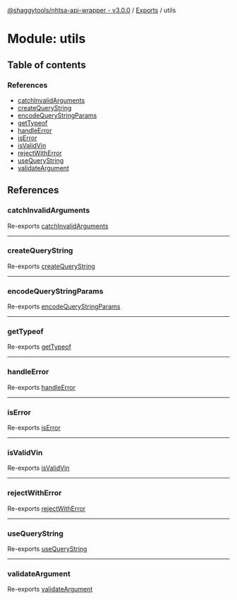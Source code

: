 [@shaggytools/nhtsa-api-wrapper - v3.0.0](../index.md) / [Exports](../modules.md) / utils

# Module: utils

## Table of contents

### References

- [catchInvalidArguments](utils.md#catchinvalidarguments)
- [createQueryString](utils.md#createquerystring)
- [encodeQueryStringParams](utils.md#encodequerystringparams)
- [getTypeof](utils.md#gettypeof)
- [handleError](utils.md#handleerror)
- [isError](utils.md#iserror)
- [isValidVin](utils.md#isvalidvin)
- [rejectWithError](utils.md#rejectwitherror)
- [useQueryString](utils.md#usequerystring)
- [validateArgument](utils.md#validateargument)

## References

### catchInvalidArguments

Re-exports [catchInvalidArguments](utils_argHandler.md#catchinvalidarguments)

___

### createQueryString

Re-exports [createQueryString](utils_queryString.md#createquerystring)

___

### encodeQueryStringParams

Re-exports [encodeQueryStringParams](utils_queryString.md#encodequerystringparams)

___

### getTypeof

Re-exports [getTypeof](utils_getTypeof.md#gettypeof)

___

### handleError

Re-exports [handleError](utils_errorHandler.md#handleerror)

___

### isError

Re-exports [isError](utils_errorHandler.md#iserror)

___

### isValidVin

Re-exports [isValidVin](utils_isValidVin.md#isvalidvin)

___

### rejectWithError

Re-exports [rejectWithError](utils_errorHandler.md#rejectwitherror)

___

### useQueryString

Re-exports [useQueryString](utils_queryString.md#usequerystring)

___

### validateArgument

Re-exports [validateArgument](utils_argHandler.md#validateargument)
